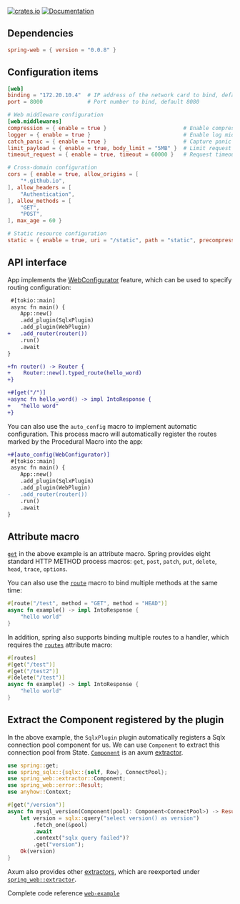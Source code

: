 [![crates.io](https://img.shields.io/crates/v/spring-web.svg)](https://crates.io/crates/spring-web)
[![Documentation](https://docs.rs/spring-web/badge.svg)](https://docs.rs/spring-web)

## Dependencies

```toml
spring-web = { version = "0.0.8" }
```

## Configuration items

```toml
[web]
binding = "172.20.10.4"  # IP address of the network card to bind, default 127.0.0.1
port = 8000              # Port number to bind, default 8080

# Web middleware configuration
[web.middlewares]
compression = { enable = true }                        # Enable compression middleware
logger = { enable = true }                             # Enable log middleware
catch_panic = { enable = true }                        # Capture panic generated by handler
limit_payload = { enable = true, body_limit = "5MB" }  # Limit request body size
timeout_request = { enable = true, timeout = 60000 }   # Request timeout 60s

# Cross-domain configuration
cors = { enable = true, allow_origins = [
    "*.github.io",
], allow_headers = [
    "Authentication",
], allow_methods = [
    "GET",
    "POST",
], max_age = 60 }

# Static resource configuration
static = { enable = true, uri = "/static", path = "static", precompressed = true, fallback = "index.html" }
```

## API interface

App implements the [WebConfigurator](https://docs.rs/spring-web/latest/spring_web/trait.WebConfigurator.html) feature, which can be used to specify routing configuration:

```diff
 #[tokio::main]
 async fn main() {
    App::new()
    .add_plugin(SqlxPlugin)
    .add_plugin(WebPlugin)
+   .add_router(router())
    .run()
    .await
}

+fn router() -> Router {
+    Router::new().typed_route(hello_word)
+}

+#[get("/")]
+async fn hello_word() -> impl IntoResponse {
+   "hello word"
+}
```

You can also use the `auto_config` macro to implement automatic configuration. This process macro will automatically register the routes marked by the Procedural Macro into the app:

```diff
+#[auto_config(WebConfigurator)]
 #[tokio::main]
 async fn main() {
    App::new()
    .add_plugin(SqlxPlugin)
    .add_plugin(WebPlugin)
-   .add_router(router())
    .run()
    .await
}
```

## Attribute macro

[`get`](https://docs.rs/spring-macros/latest/spring_macros/attr.get.html) in the above example is an attribute macro. Spring provides eight standard HTTP METHOD process macros: `get`, `post`, `patch`, `put`, `delete`, `head`, `trace`, `options`.

You can also use the [`route`](https://docs.rs/spring-macros/latest/spring_macros/attr.route.html) macro to bind multiple methods at the same time:

```rust
#[route("/test", method = "GET", method = "HEAD")]
async fn example() -> impl IntoResponse {
    "hello world"
}
```

In addition, spring also supports binding multiple routes to a handler, which requires the [`routes`](https://docs.rs/spring-macros/latest/spring_macros/attr.routes.html) attribute macro:

```rust
#[routes]
#[get("/test")]
#[get("/test2")]
#[delete("/test")]
async fn example() -> impl IntoResponse {
    "hello world"
}
```

## Extract the Component registered by the plugin

In the above example, the `SqlxPlugin` plugin automatically registers a Sqlx connection pool component for us. We can use `Component` to extract this connection pool from State. [`Component`](https://docs.rs/spring-web/latest/spring_web/extractor/struct.Component.html) is an axum [extractor](https://docs.rs/axum/latest/axum/extract/index.html).

```rust
use spring::get;
use spring_sqlx::{sqlx::{self, Row}, ConnectPool};
use spring_web::extractor::Component;
use spring_web::error::Result;
use anyhow::Context;

#[get("/version")]
async fn mysql_version(Component(pool): Component<ConnectPool>) -> Result<String> {
    let version = sqlx::query("select version() as version")
        .fetch_one(&pool)
        .await
        .context("sqlx query failed")?
        .get("version");
    Ok(version)
}
```

Axum also provides other [extractors](https://docs.rs/axum/latest/axum/extract/index.html), which are reexported under [`spring_web::extractor`](https://docs.rs/spring-web/latest/spring_web/extractor/index.html).

Complete code reference [`web-example`](https://github.com/spring-rs/spring-rs/tree/master/examples/web-example)
